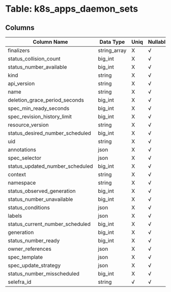 # Table: k8s_apps_daemon_sets

## Columns 

|  Column Name   |  Data Type  | Uniq | Nullable | Description | 
|  ----  | ----  | ----  | ----  | ---- | 
| finalizers | string_array | X | √ |  | 
| status_collision_count | big_int | X | √ |  | 
| status_number_available | big_int | X | √ |  | 
| kind | string | X | √ |  | 
| api_version | string | X | √ |  | 
| name | string | X | √ |  | 
| deletion_grace_period_seconds | big_int | X | √ |  | 
| spec_min_ready_seconds | big_int | X | √ |  | 
| spec_revision_history_limit | big_int | X | √ |  | 
| resource_version | string | X | √ |  | 
| status_desired_number_scheduled | big_int | X | √ |  | 
| uid | string | X | √ |  | 
| annotations | json | X | √ |  | 
| spec_selector | json | X | √ |  | 
| status_updated_number_scheduled | big_int | X | √ |  | 
| context | string | X | √ |  | 
| namespace | string | X | √ |  | 
| status_observed_generation | big_int | X | √ |  | 
| status_number_unavailable | big_int | X | √ |  | 
| status_conditions | json | X | √ |  | 
| labels | json | X | √ |  | 
| status_current_number_scheduled | big_int | X | √ |  | 
| generation | big_int | X | √ |  | 
| status_number_ready | big_int | X | √ |  | 
| owner_references | json | X | √ |  | 
| spec_template | json | X | √ |  | 
| spec_update_strategy | json | X | √ |  | 
| status_number_misscheduled | big_int | X | √ |  | 
| selefra_id | string | √ | √ | random id | 


